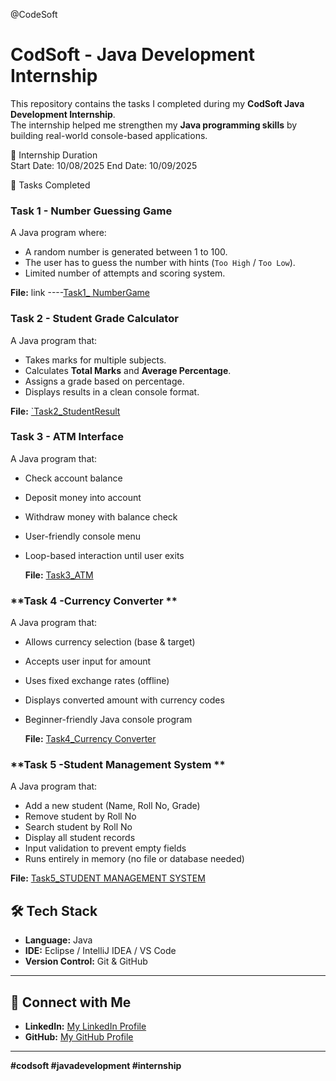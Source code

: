 @CodeSoft
# CodSoft - Java Development Internship  

This repository contains the tasks I completed during my **CodSoft Java Development Internship**.  
The internship helped me strengthen my **Java programming skills** by building real-world console-based applications.  

📅 Internship Duration  
Start Date: 10/08/2025
End Date: 10/09/2025

 📌 Tasks Completed  

### **Task 1 - Number Guessing Game**
A Java program where:
- A random number is generated between 1 to 100.
- The user has to guess the number with hints (`Too High` / `Too Low`).
- Limited number of attempts and scoring system.

**File:** link ----[Task1_ NumberGame]( https://github.com/gaikwadsakshi2004/CodeSoft/blob/main/NumberGame.java)
 
 
 ### **Task 2 - Student Grade Calculator**  
A Java program that:  
- Takes marks for multiple subjects.  
- Calculates **Total Marks** and **Average Percentage**.  
- Assigns a grade based on percentage.  
- Displays results in a clean console format.  

**File:** [`Task2_StudentResult](https://github.com/gaikwadsakshi2004/CodeSoft/blob/main/StudentResult.java)  

 ### **Task 3 - ATM Interface**  
A Java program that:  
- Check account balance  
- Deposit money into account  
- Withdraw money with balance check  
- User-friendly console menu  
- Loop-based interaction until user exits


  **File:** [Task3_ATM](https://github.com/gaikwadsakshi2004/CodeSoft/blob/main/ATM.java)

 ### **Task 4 -Currency Converter **  
A Java program that:  
- Allows currency selection (base & target)
- Accepts user input for amount
- Uses fixed exchange rates (offline)
- Displays converted amount with currency codes
- Beginner-friendly Java console program

  **File:** [Task4_Currency Converter ](https://github.com/gaikwadsakshi2004/CodeSoft/blob/main/CurrencyConverter.java)

 ### **Task 5 -Student Management System **  
A Java program that:  
- Add a new student (Name, Roll No, Grade)
- Remove student by Roll No
- Search student by Roll No
- Display all student records
- Input validation to prevent empty fields
- Runs entirely in memory (no file or database needed)

**File:** [Task5_STUDENT MANAGEMENT SYSTEM ](https://github.com/gaikwadsakshi2004/CodeSoft/blob/main/StudentApp.java)


## 🛠️ Tech Stack  
- **Language:** Java  
- **IDE:** Eclipse / IntelliJ IDEA / VS Code  
- **Version Control:** Git & GitHub  

---

## 🔗 Connect with Me  
- **LinkedIn:** [My LinkedIn Profile](https://www.linkedin.com/in/sakshigaikwad02)  
- **GitHub:** [My GitHub Profile](https://github.com/Sakshu2877/CodeSoft)  

---
**#codsoft #javadevelopment #internship**
